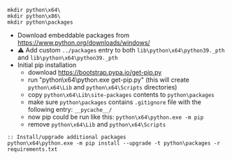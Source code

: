 ```batch
mkdir python\x64\
mkdir python\x86\
mkdir python\packages
```
* Download embeddable packages from https://www.python.org/downloads/windows/
* :warning: Add custom `../packages` entry to both `lib\python\x64\python39._pth` and `lib\python\x64\python39._pth`
* Initial pip installation
    * download https://bootstrap.pypa.io/get-pip.py
    * run "python\x64\python.exe get-pip.py" (this will create `python\x64\Lib` and `python\x64\Scripts` directories)
    * copy `python\x64\Lib\site-packages` contents to `python\packages`
    * make sure `python\packages` contains `.gitignore` file with the following entry: `__pycache__/`
    * now pip could be run like this: `python\x64\python.exe -m pip`
    * remove `python\x64\Lib` and `python\x64\Scripts`

```batch
:: Install/upgrade additional packages
python\x64\python.exe -m pip install --upgrade -t python\packages -r requirements.txt
```
